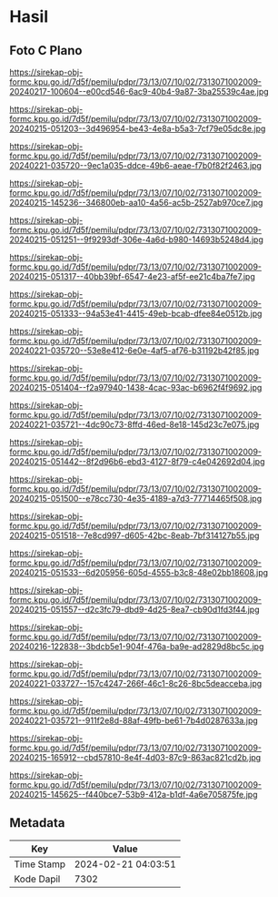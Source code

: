 # Hasil

## Foto C Plano

https://sirekap-obj-formc.kpu.go.id/7d5f/pemilu/pdpr/73/13/07/10/02/7313071002009-20240217-100604--e00cd546-6ac9-40b4-9a87-3ba25539c4ae.jpg

https://sirekap-obj-formc.kpu.go.id/7d5f/pemilu/pdpr/73/13/07/10/02/7313071002009-20240215-051203--3d496954-be43-4e8a-b5a3-7cf79e05dc8e.jpg

https://sirekap-obj-formc.kpu.go.id/7d5f/pemilu/pdpr/73/13/07/10/02/7313071002009-20240221-035720--9ec1a035-ddce-49b6-aeae-f7b0f82f2463.jpg

https://sirekap-obj-formc.kpu.go.id/7d5f/pemilu/pdpr/73/13/07/10/02/7313071002009-20240215-145236--346800eb-aa10-4a56-ac5b-2527ab970ce7.jpg

https://sirekap-obj-formc.kpu.go.id/7d5f/pemilu/pdpr/73/13/07/10/02/7313071002009-20240215-051251--9f9293df-306e-4a6d-b980-14693b5248d4.jpg

https://sirekap-obj-formc.kpu.go.id/7d5f/pemilu/pdpr/73/13/07/10/02/7313071002009-20240215-051317--40bb39bf-6547-4e23-af5f-ee21c4ba7fe7.jpg

https://sirekap-obj-formc.kpu.go.id/7d5f/pemilu/pdpr/73/13/07/10/02/7313071002009-20240215-051333--94a53e41-4415-49eb-bcab-dfee84e0512b.jpg

https://sirekap-obj-formc.kpu.go.id/7d5f/pemilu/pdpr/73/13/07/10/02/7313071002009-20240221-035720--53e8e412-6e0e-4af5-af76-b31192b42f85.jpg

https://sirekap-obj-formc.kpu.go.id/7d5f/pemilu/pdpr/73/13/07/10/02/7313071002009-20240215-051404--f2a97940-1438-4cac-93ac-b6962f4f9692.jpg

https://sirekap-obj-formc.kpu.go.id/7d5f/pemilu/pdpr/73/13/07/10/02/7313071002009-20240221-035721--4dc90c73-8ffd-46ed-8e18-145d23c7e075.jpg

https://sirekap-obj-formc.kpu.go.id/7d5f/pemilu/pdpr/73/13/07/10/02/7313071002009-20240215-051442--8f2d96b6-ebd3-4127-8f79-c4e042692d04.jpg

https://sirekap-obj-formc.kpu.go.id/7d5f/pemilu/pdpr/73/13/07/10/02/7313071002009-20240215-051500--e78cc730-4e35-4189-a7d3-77714465f508.jpg

https://sirekap-obj-formc.kpu.go.id/7d5f/pemilu/pdpr/73/13/07/10/02/7313071002009-20240215-051518--7e8cd997-d605-42bc-8eab-7bf314127b55.jpg

https://sirekap-obj-formc.kpu.go.id/7d5f/pemilu/pdpr/73/13/07/10/02/7313071002009-20240215-051533--6d205956-605d-4555-b3c8-48e02bb18608.jpg

https://sirekap-obj-formc.kpu.go.id/7d5f/pemilu/pdpr/73/13/07/10/02/7313071002009-20240215-051557--d2c3fc79-dbd9-4d25-8ea7-cb90d1fd3f44.jpg

https://sirekap-obj-formc.kpu.go.id/7d5f/pemilu/pdpr/73/13/07/10/02/7313071002009-20240216-122838--3bdcb5e1-904f-476a-ba9e-ad2829d8bc5c.jpg

https://sirekap-obj-formc.kpu.go.id/7d5f/pemilu/pdpr/73/13/07/10/02/7313071002009-20240221-033727--157c4247-266f-46c1-8c26-8bc5deacceba.jpg

https://sirekap-obj-formc.kpu.go.id/7d5f/pemilu/pdpr/73/13/07/10/02/7313071002009-20240221-035721--911f2e8d-88af-49fb-be61-7b4d0287633a.jpg

https://sirekap-obj-formc.kpu.go.id/7d5f/pemilu/pdpr/73/13/07/10/02/7313071002009-20240215-165912--cbd57810-8e4f-4d03-87c9-863ac821cd2b.jpg

https://sirekap-obj-formc.kpu.go.id/7d5f/pemilu/pdpr/73/13/07/10/02/7313071002009-20240215-145625--f440bce7-53b9-412a-b1df-4a6e705875fe.jpg


## Metadata

| Key        | Value               |
| ---------- | ------------------- |
| Time Stamp | 2024-02-21 04:03:51 |
| Kode Dapil | 7302                |



